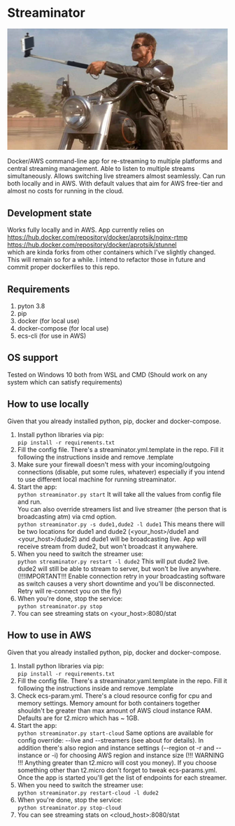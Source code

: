 # Streaminator
![alt text](https://github.com/aprotsik/streaminator/blob/master/streaminator.jpg)  

Docker/AWS command-line app for re-streaming to multiple platforms and central streaming management. Able to listen to multiple streams simultaneously. Allows switching live streamers almost seamlessly. Can run both locally and in AWS. With default values that aim for AWS free-tier and almost no costs for running in the cloud.

## Development state
Works fully locally and in AWS.
App currently relies on  
https://hub.docker.com/repository/docker/aprotsik/nginx-rtmp  
https://hub.docker.com/repository/docker/aprotsik/stunnel  
which are kinda forks from other containers which I've slightly changed. This will remain so for a while. I intend to refactor those in future and commit proper dockerfiles to this repo.

## Requirements
1. pyton 3.8
2. pip
3. docker (for local use)
4. docker-compose (for local use)
5. ecs-cli (for use in AWS)

## OS support
Tested on Windows 10 both from WSL and CMD (Should work on any system which can satisfy requirements)

## How to use locally
Given that you already installed python, pip, docker and docker-compose.
1. Install python libraries via pip:  
```pip install -r requirements.txt```
2. Fill the config file. There's a streaminator.yml.template in the repo. Fill it following the instructions inside and remove .template
3. Make sure your firewall doesn't mess with your incoming/outgoing connections (disable, put some rules, whatever) especially if you intend to use different local machine for running streaminator.
4. Start the app:  
```python streaminator.py start``` It will take all the values from config file and run.  
You can also override streamers list and live streamer (the person that is broadcasting atm) via cmd option.  
```python streaminator.py -s dude1,dude2 -l dude1``` This means there will be two locations for dude1 and dude2 (<your_host>/dude1 and <your_host>/dude2) and dude1 will be broadcasting live. App will receive stream from dude2, but won't broadcast it anywahere.
5. When you need to switch the streamer use:  
```python streaminator.py restart -l dude2``` This will put dude2 live. dude2 will still be able to stream to server, but won't be live anywhere. (!!!IMPORTANT!!! Enable connection retry in your broadcasting software as switch causes a very short downtime and you'll be disconnected. Retry will re-connect you on the fly)
6. When you're done, stop the service:  
```python streaminator.py stop```
7. You can see streaming stats on <your_host>:8080/stat


## How to use in AWS
Given that you already installed python, pip, docker and docker-compose.  
1. Install python libraries via pip:  
```pip install -r requirements.txt```
2. Fill the config file. There's a streaminator.yaml.template in the repo. Fill it following the instructions inside and remove .template
3. Check ecs-param.yml. There's a cloud resource config for cpu and memory settings. Memory amount for both containers together shouldn't be greater than max amount of AWS cloud instance RAM. Defaults are for t2.micro which has ~ 1GB.  
4. Start the app:  
```python streaminator.py start-cloud``` Same options are available for config override: --live and --streamers (see about for details). In addition there's also region and instance settings (--region ot -r and --instance or -i) for choosing AWS region and instance size (!!! WARNING !!! Anything greater than t2.micro will cost you money). If you choose something other than t2.micro don't forget to tweak ecs-params.yml. Once the app is started you'll get the list of endpoints for each streamer.  
5. When you need to switch the streamer use:  
```python streaminator.py restart-cloud -l dude2```
6. When you're done, stop the service:  
```python streaminator.py stop-cloud```  
7. You can see streaming stats on <cloud_host>:8080/stat


